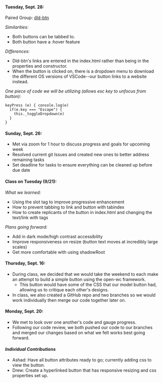  #### Tuesday, Sept. 28:
  Paired Group: [dld-btn](https://github.com/IST402/btnproject1/tree/main/dld-btn)
  
  *Similarities:*
  - Both buttons can be tabbed to.
  - Both button have a :hover feature
  
  *Differences:*
  - Dld-btn's links are entered in the index.html rather than being in the properties and constructor.
  - When the button is clicked on, there is a dropdown menu to download the different OS versions of VSCode--our button links to a website instead.
  
  *One piece of code we will be utilizing (allows esc key to unfocus from button):*
  ```
  keyPress (e) { console.log(e)
    if(e.key === "Escape") {
      this._toggleDropdown(e)
    }
  }
  ```

#### Sunday, Sept. 26:
  - Met via zoom for 1 hour to discuss progress and goals for upcoming week
  - Resolved current git Issues and created new ones to better address remaining tasks
  - Set deadline for tasks to ensure everything can be cleaned up before due date

#### Class on Tuesday (9/21):
*What we learned:*
  - Using the slot tag to improve progressive enhancement
  - How to prevent tabbing to link and button with tabindex
  - How to create replicants of the button in index.html and changing the text/link with <slot> tags

  *Plans going forward:*
  - Add in dark mode/high contrast accessibility
  - Improve responsiveness on resize (button text moves at incredibly large scales)
  - Get more comfortable with using shadowRoot


#### Thursday, Sept. 16:
- During class, we decided that we would take the weekend to each make an attempt to build a simple button using the open-wc framework.
    - This button would have some of the CSS that our model button had, allowing us to critique each other's designs.
- In class, we also created a GitHub repo and two branches so we would work individually then merge our code together later on.

#### Monday, Sept. 20:
- We met to look over one another's code and gauge progress.
- Following our code review, we both pushed our code to our branches and merged our changes based on what we felt works best going forward.

#### *Individual Contributions*
- Ashad: Have all button attributes ready to go; currently adding css to view the button.
- Drew: Create a hyperlinked button that has responsive resizing and css properties set up.
  
